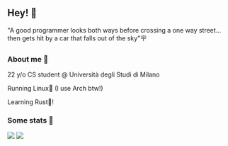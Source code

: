 ## Hey! 👋

"A good programmer looks both ways before crossing a one way street… then gets hit by a car that falls out of the sky"🪧

### About me 🦥

22 y/o CS student @ Università degli Studi di Milano

Running Linux🐧 (I use Arch btw!)

Learning Rust🦀!

### Some stats 📑

![](https://github-readme-stats.vercel.app/api?username=Hidan0&count_private=true&show_icons=true&bg_color=1e1e2e&text_color=cdd6f4&icon_color=cba6f7&title_color=94e2d5)
![](https://github-readme-stats.vercel.app/api/top-langs/?username=Hidan0&hide=html,css&langs_count=10&layout=compact&bg_color=1e1e2e&text_color=cdd6f4&icon_color=cba6f7&title_color=94e2d5)
